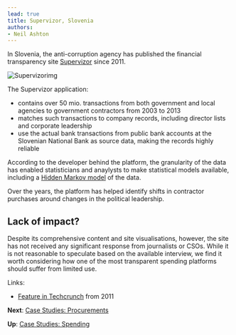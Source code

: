 ```yaml
---
lead: true
title: Supervizor, Slovenia
authors:
- Neil Ashton
---
```

In Slovenia, the anti-corruption agency has published the financial transparency site [Supervizor](http://supervizor.kpk-rs.si/) since 2011.

![Supervizorimg](http://tctechcrunch2011.files.wordpress.com/2011/08/slov.png)

The Supervizor application:

- contains over 50 mio. transactions from both government and local agencies to government contractors from 2003 to 2013
- matches such transactions to company records, including director lists and corporate leadership
- use the actual bank transactions from public bank accounts at the Slovenian National Bank as source data, making the records highly reliable

According to the developer behind the platform, the granularity of the data has enabled statisticians and anaylysts to make statistical models available, including a [Hidden Markov model](en.wikipedia.org/wiki/Hidden_Markov_model) of the data.

Over the years, the platform has helped identify shifts in contractor purchases around changes in the political leadership.

## Lack of impact?

Despite its comprehensive content and site visualisations, however, the site has not received any significant response from journalists or CSOs. While it is not reasonable to speculate based on the available interview, we find it worth considering how one of the most transparent spending platforms should suffer from limited use.

Links:

* [Feature in Techcrunch](http://techcrunch.com/2011/08/23/slovenia-launches-supervizor-an-official-public-web-app-for-monitoring-public-spending/) from 2011

**Next**: [Case Studies: Procurements](../../case-studies-procurements/)

**Up**: [Case Studies: Spending](../)
